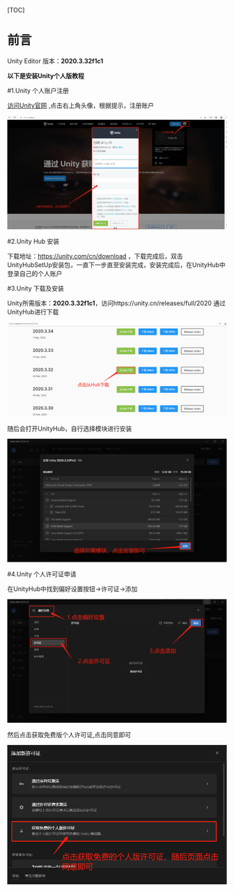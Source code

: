 [TOC]
# 前言

Unity Editor 版本：**2020.3.32f1c1**

**以下是安装Unity个人版教程**<br />

#1.Unity 个人账户注册

[访问Unity官网](https://unity.cn "访问Unity官网") ,点击右上角头像，根据提示，注册账户

![](./imgs/106.png)

#2.Unity Hub 安装

下载地址：https://unity.com/cn/download ，下载完成后，双击UnityHubSetUp安装包，一直下一步直至安装完成，安装完成后，在UnityHub中登录自己的个人账户

#3.Unity 下载及安装

Unity所需版本：**2020.3.32f1c1**，访问https://unity.cn/releases/full/2020 通过UnityHub进行下载

![](./imgs/107.png)

随后会打开UnityHub，自行选择模块进行安装

![](./imgs/108.png)

#4.Unity 个人许可证申请

在UnityHub中找到偏好设置按钮->许可证->添加

![](./imgs/109.png)

然后点击获取免费版个人许可证,点击同意即可

![](./imgs/110.png)